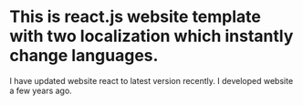 # This is react.js website template with two localization which instantly change languages. 
I have updated website react to latest version recently. 
I developed website a few years ago.